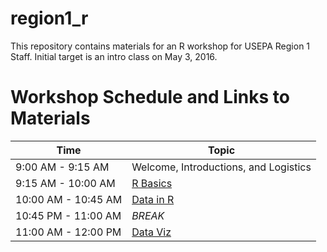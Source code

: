 # region1_r

This repository contains materials for an R workshop for USEPA Region 1 Staff.
Initial target is an intro class on May 3, 2016.

# Workshop Schedule and Links to Materials

| Time                | Topic                                     | 
| ------------------- | ----------------------------------------- | 
| 9:00 AM - 9:15 AM   | Welcome, Introductions, and Logistics     |
| 9:15 AM - 10:00 AM  | [R Basics](lessons/01_basics.md)          | 
| 10:00 AM - 10:45 AM | [Data in R](lessons/02_data.md)           |       
| 10:45 PM - 11:00 AM | *BREAK*                                   |
| 11:00 AM - 12:00 PM | [Data Viz](lessons/03_viz.md)             |